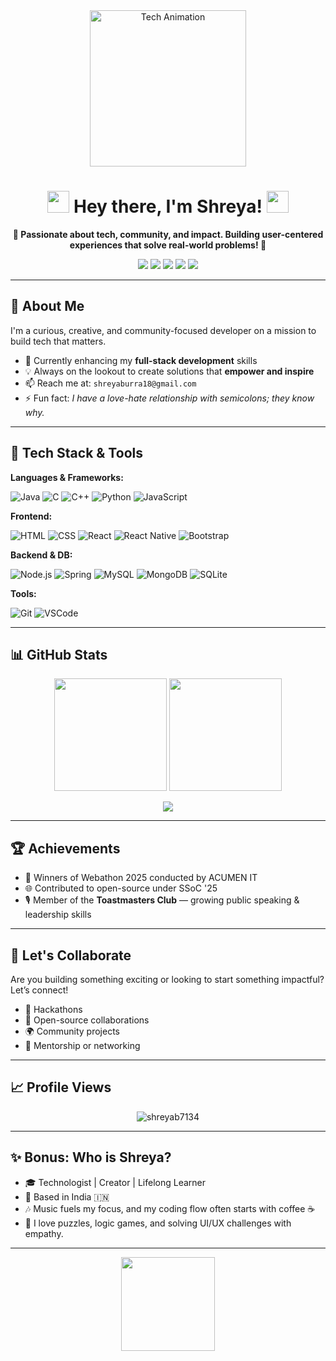<div align="center">
  <img src="https://media.giphy.com/media/paTz7UZbPfTZFRYnnB/giphy.gif" width="250" alt="Tech Animation" />

  <h1><img src="https://media.giphy.com/media/hvRJCLFzcasrR4ia7z/giphy.gif" width="35"> Hey there, I'm Shreya! <img src="https://media.giphy.com/media/hvRJCLFzcasrR4ia7z/giphy.gif" width="35"></h1>

  <p><strong>🌟 Passionate about tech, community, and impact. Building user-centered experiences that solve real-world problems! 🌟</strong></p>

  <p>
    <a href="mailto:shreyaburra18@gmail.com"><img src="https://img.shields.io/badge/Gmail-D14836?style=for-the-badge&logo=gmail&logoColor=white" /></a>
    <a href="https://www.linkedin.com/in/https://www.linkedin.com/feed/"><img src="https://img.shields.io/badge/LinkedIn-0077B5?style=for-the-badge&logo=linkedin&logoColor=white" /></a>
    <a href="https://www.codechef.com/users/shreyas133"><img src="https://img.shields.io/badge/CodeChef-5B4638?style=for-the-badge&logo=codechef&logoColor=white" /></a>
    <a href="https://www.hackerrank.com/@shreyaburra18"><img src="https://img.shields.io/badge/HackerRank-2EC866?style=for-the-badge&logo=hackerrank&logoColor=white" /></a>
    <a href="https://www.leetcode.com/__shreya09_"><img src="https://img.shields.io/badge/LeetCode-FFA116?style=for-the-badge&logo=leetcode&logoColor=white" /></a>
  </p>
</div>

---

## 📌 About Me

I'm a curious, creative, and community-focused developer on a mission to build tech that matters.

- 🔭 Currently enhancing my **full-stack development** skills
- 💡 Always on the lookout to create solutions that **empower and inspire**
- 📫 Reach me at: `shreyaburra18@gmail.com`
- ⚡ Fun fact: _I have a love-hate relationship with semicolons; they know why._

---

## 🧠 Tech Stack & Tools

**Languages & Frameworks:**

![Java](https://img.shields.io/badge/Java-ED8B00?style=for-the-badge&logo=java&logoColor=white)
![C](https://img.shields.io/badge/C-00599C?style=for-the-badge&logo=c&logoColor=white)
![C++](https://img.shields.io/badge/C++-00599C?style=for-the-badge&logo=c%2B%2B&logoColor=white)
![Python](https://img.shields.io/badge/Python-FFD43B?style=for-the-badge&logo=python&logoColor=blue)
![JavaScript](https://img.shields.io/badge/JavaScript-F7DF1E?style=for-the-badge&logo=javascript&logoColor=black)

**Frontend:**

![HTML](https://img.shields.io/badge/HTML5-e34c26?style=for-the-badge&logo=html5&logoColor=white)
![CSS](https://img.shields.io/badge/CSS3-264de4?style=for-the-badge&logo=css3&logoColor=white)
![React](https://img.shields.io/badge/React-20232a?style=for-the-badge&logo=react&logoColor=61dafb)
![React Native](https://img.shields.io/badge/React_Native-20232A?style=for-the-badge&logo=react&logoColor=61DAFB)
![Bootstrap](https://img.shields.io/badge/Bootstrap-563d7c?style=for-the-badge&logo=bootstrap&logoColor=white)

**Backend & DB:**

![Node.js](https://img.shields.io/badge/Node.js-339933?style=for-the-badge&logo=nodedotjs&logoColor=white)
![Spring](https://img.shields.io/badge/Spring-6DB33F?style=for-the-badge&logo=spring&logoColor=white)
![MySQL](https://img.shields.io/badge/MySQL-00758F?style=for-the-badge&logo=mysql&logoColor=white)
![MongoDB](https://img.shields.io/badge/MongoDB-4ea94b?style=for-the-badge&logo=mongodb&logoColor=white)
![SQLite](https://img.shields.io/badge/SQLite-07405E?style=for-the-badge&logo=sqlite&logoColor=white)

**Tools:**

![Git](https://img.shields.io/badge/Git-F05032?style=for-the-badge&logo=git&logoColor=white)
![VSCode](https://img.shields.io/badge/VSCode-007ACC?style=for-the-badge&logo=visual-studio-code&logoColor=white)

---

## 📊 GitHub Stats

<p align="center">
  <img src="https://github-readme-stats.vercel.app/api?username=shreyab7134&show_icons=true&theme=tokyonight&border_radius=10" height="180em"/>
  <img src="https://github-readme-stats.vercel.app/api/top-langs/?username=shreyab7134&layout=compact&langs_count=8&theme=tokyonight" height="180em"/>
</p>

<p align="center">
  <img src="https://github-readme-streak-stats.herokuapp.com/?user=shreyab7134&theme=tokyonight&border_radius=10" />
</p>

---


## 🏆 Achievements

- 🥇 Winners of Webathon 2025 conducted by ACUMEN IT
- 🌐 Contributed to open-source under SSoC '25
- 🎙️ Member of the **Toastmasters Club** — growing public speaking & leadership skills

---

## 🤝 Let's Collaborate

Are you building something exciting or looking to start something impactful? Let’s connect!

- 🧪 Hackathons  
- 🤝 Open-source collaborations  
- 🌍 Community projects  
- 💬 Mentorship or networking

---

## 📈 Profile Views

<p align="center">
  <img src="https://komarev.com/ghpvc/?username=shreyab7134&label=PROFILE+VIEWS&color=0e75b6&style=flat" alt="shreyab7134" />
</p>

---

## ✨ Bonus: Who is Shreya?

- 🎓 Technologist | Creator | Lifelong Learner
- 📍 Based in India 🇮🇳
- 🎶 Music fuels my focus, and my coding flow often starts with coffee ☕
- 🧩 I love puzzles, logic games, and solving UI/UX challenges with empathy.

---

<div align="center">
  <img src="https://gifdb.com/images/high/azure-lane-cute-anime-typing-fast-bctubdjt5d0eikl8.gif" width="150" />
</div>
